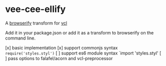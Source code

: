 # vee-cee-ellify
A [browserify](https://github.com/substack/node-browserify) transform for [vcl](https://github.com/vcl/doc)

Add it in your package.json or add it as a transform to browserify on the command line.

[x] basic implementation
[x] support commonjs syntax `require('styles.styl')`
[ ] support es6 module syntax `import 'styles.styl'
[ ] pass options to falafel/acorn and vcl-preprocessor
